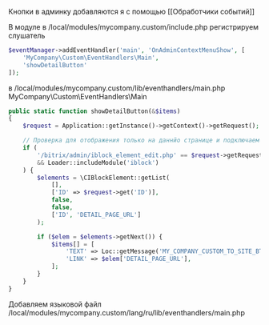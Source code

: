 
Кнопки в админку добавляются я с помощью [[Обработчики событий]]

В модуле в /local/modules/mycompany.custom/include.php регистрируем слушатель
```php
$eventManager->addEventHandler('main', 'OnAdminContextMenuShow', [  
    'MyCompany\Custom\EventHandlers\Main',  
    'showDetailButton'  
]);
```

в /local/modules/mycompany.custom/lib/eventhandlers/main.php MyCompany\Custom\EventHandlers\Main
```php
public static function showDetailButton(&$items)  
{  
    $request = Application::getInstance()->getContext()->getRequest();  

	// Проверка для отображения только на даннйо странице и подключаем модуль инфоблока
    if (  
        '/bitrix/admin/iblock_element_edit.php' == $request->getRequestedPage()  
        && Loader::includeModule('iblock')  
    ) {        
	    $elements = \CIBlockElement::getList(  
            [],  
            ['ID' => $request->get('ID')],  
            false,            
            false,            
            ['ID', 'DETAIL_PAGE_URL']  
        );  

        if ($elem = $elements->getNext()) {  
            $items[] = [  
                'TEXT' => Loc::getMessage('MY_COMPANY_CUSTOM_TO_SITE_BTN'),  
                'LINK' => $elem['DETAIL_PAGE_URL'],  
            ];  
        }  
    }
}
```

Добавляем языковой файл /local/modules/mycompany.custom/lang/ru/lib/eventhandlers/main.php